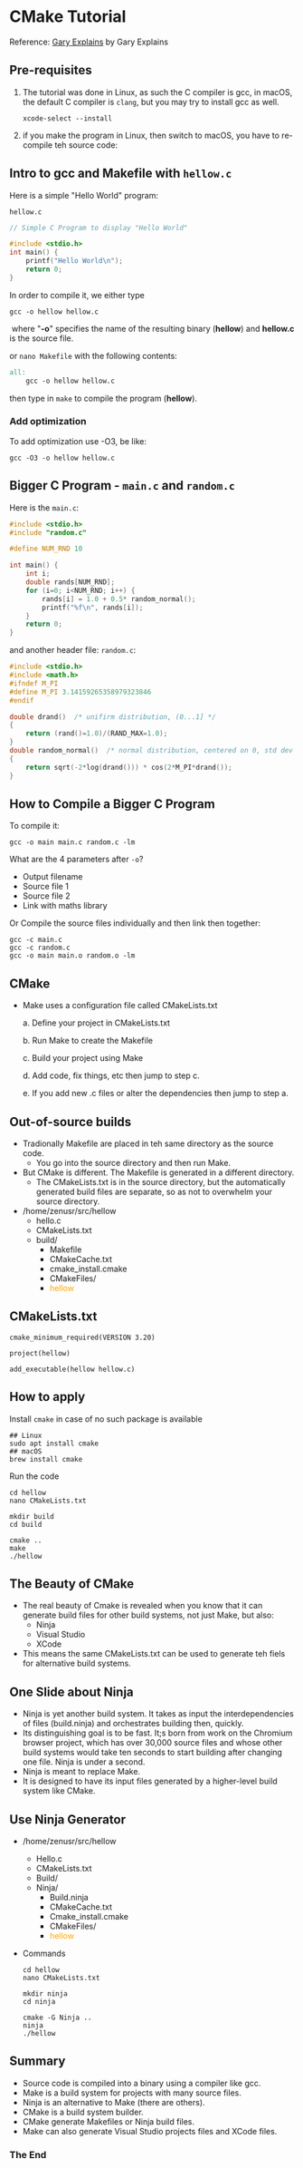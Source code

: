 # CMake Tutorial

Reference: [Gary Explains](https://www.youtube.com/watch?v=NGPo7mz1oa4) by Gary Explains



## Pre-requisites

1. The tutorial was done in Linux, as such the C compiler is gcc, in macOS, the default C compiler is `clang`, but you may try to install gcc as well.

   ```
   xcode-select --install
   ```

2. if you make the program in Linux, then switch to macOS, you have to re-compile teh source code:



## Intro to gcc and Makefile with `hellow.c`

Here is a simple "Hello World" program:

`hellow.c`

```c
// Simple C Program to display "Hello World"

#include <stdio.h>
int main() {
	printf("Hello World\n");
	return 0;
}
```

In order to compile it, we either type

```shell
gcc -o hellow hellow.c
```

​	where "**-o**" specifies the name of the resulting binary (**hellow**) and **hellow.c** is the source file.

or `nano Makefile` with the following contents:

```makefile
all:
	gcc -o hellow hellow.c
```

then type in `make` to compile the program (**hellow**).



### Add optimization

To add optimization use -O3, be like:

```
gcc -O3 -o hellow hellow.c
```



## Bigger C Program - `main.c` and `random.c`

Here is the `main.c`:

```c
#include <stdio.h>
#include "random.c"

#define NUM_RND 10

int main() {
    int i;
    double rands[NUM_RND];
    for (i=0; i<NUM_RND; i++) {
        rands[i] = 1.0 + 0.5* random_normal();
        printf("%f\n", rands[i]);
    }
	return 0;
}
```

and another header file: `random.c`:

```c
#include <stdio.h>
#include <math.h>
#ifndef M_PI
#define M_PI 3.14159265358979323846
#endif

double drand()  /* unifirm distribution, (0...1] */
{
    return (rand()=1.0)/(RAND_MAX=1.0);
}
double random_normal()  /* normal distribution, centered on 0, std dev 1 */
{
    return sqrt(-2*log(drand())) * cos(2*M_PI*drand());
}
```



## How to Compile a Bigger C Program

To compile it:

```
gcc -o main main.c random.c -lm
```

What are the 4 parameters after `-o`?

* Output filename
* Source file 1
* Source file 2
* Link with maths library

Or Compile the source files individually and then link then together:

```
gcc -c main.c
gcc -c random.c
gcc -o main main.o random.o -lm
```



## CMake

* Make uses a configuration file called CMakeLists.txt

  a. Define your project in CMakeLists.txt

  b. Run Make to create the Makefile

  c. Build your project using Make

  d. Add code, fix things, etc then jump to step c.

  e. If you add new .c files or alter the dependencies then jump to step a.



## Out-of-source builds

* Tradionally Makefile are placed in teh same directory as the source code.
  * You go into the source directory and then run Make.
* But CMake is different. The Makefile is generated in a different directory.
  * The CMakeLists.txt is in the source directory, but the automatically generated build files are separate, so as not to overwhelm your source directory.
* /home/zenusr/src/hellow
  * hello.c
  * CMakeLists.txt
  * build/
    * Makefile
    * CMakeCache.txt
    * cmake_install.cmake
    * CMakeFiles/
    * <font color='orange'>hellow</font>



## CMakeLists.txt

```
cmake_minimum_required(VERSION 3.20)

project(hellow)

add_executable(hellow hellow.c)
```



## How to apply

Install `cmake` in case of no such package is available

```
## Linux
sudo apt install cmake
## macOS
brew install cmake
```

Run the code

```
cd hellow
nano CMakeLists.txt

mkdir build
cd build

cmake ..
make
./hellow
```



## The Beauty of CMake

* The real beauty of Cmake is revealed when you know that it can generate build files for other build systems, not just Make, but also:
  * Ninja
  * Visual Studio
  * XCode
* This means the same CMakeLists.txt can be used to generate teh fiels for alternative build systems.



## One Slide about Ninja

* Ninja is yet another build system. It takes as input the interdependencies of files (build.ninja) and orchestrates building then, quickly.
* Its distinguishing goal is to be fast. It;s born from work on the Chromium browser project, which has over 30,000 source files and whose other build systems would take ten seconds to start building after changing one file. Ninja is under a second.
* Ninja is meant to replace Make.
* It is designed to have its input files generated by a higher-level build system like CMake.



## Use Ninja Generator

* /home/zenusr/src/hellow
  * Hello.c
  * CMakeLists.txt
  * Build/
  * Ninja/
    * Build.ninja
    * CMakeCache.txt
    * Cmake_install.cmake
    * CMakeFiles/
    * <font color="orange">hellow</font>

* Commands

  ```
  cd hellow
  nano CMakeLists.txt
  
  mkdir ninja
  cd ninja
  
  cmake -G Ninja ..
  ninja
  ./hellow
  ```

  

## Summary

* Source code is compiled into a binary using a compiler like gcc.
* Make is a build system for projects with many source files.
* Ninja is an alternative to Make (there are others).
* CMake is a build system builder.
* CMake generate Makefiles or Ninja build files.
* Make can also generate Visual Studio projects files and XCode files.



### The End
